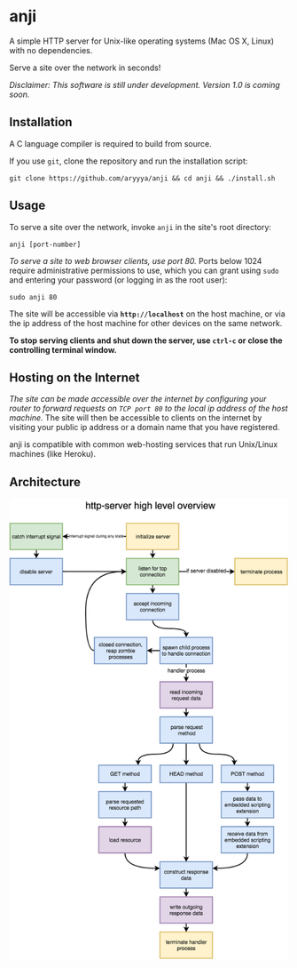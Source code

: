 # anji

A simple HTTP server for Unix-like operating systems (Mac OS X, Linux) with no dependencies. 

Serve a site over the network in seconds!

*Disclaimer: This software is still under development. Version 1.0 is coming soon.*

## Installation

A C language compiler is required to build from source.

If you use `git`, clone the repository and run the installation script:

```
git clone https://github.com/aryyya/anji && cd anji && ./install.sh
```

## Usage

To serve a site over the network, invoke `anji` in the site's root directory:

```
anji [port-number]
```

*To serve a site to web browser clients, use port 80.* Ports below 1024 require administrative permissions to use, which you can grant using `sudo` and entering your password (or logging in as the root user):

```
sudo anji 80
```

The site will be accessible via **`http://localhost`** on the host machine, or via the ip address of the host machine for other devices on the same network.

**To stop serving clients and shut down the server, use `ctrl-c` or close the controlling terminal window.**

## Hosting on the Internet

*The site can be made accessible over the internet by configuring your router to forward requests on `TCP port 80` to the local ip address of the host machine.* The site will then be accessible to clients on the internet by visiting your public ip address or a domain name that you have registered.

anji is compatible with common web-hosting services that run Unix/Linux machines (like Heroku).

## Architecture

<p align="center"><img src="flow-chart.png"></p>
